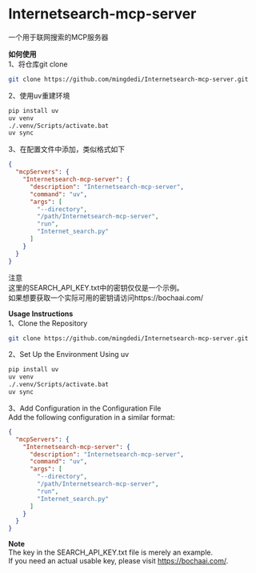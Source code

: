 # Internetsearch-mcp-server
一个用于联网搜索的MCP服务器

**如何使用**  
1、将仓库git clone
```bash
git clone https://github.com/mingdedi/Internetsearch-mcp-server.git
```
2、使用uv重建环境
```bash
pip install uv
uv venv
./.venv/Scripts/activate.bat
uv sync
```
3、在配置文件中添加，类似格式如下
```json
{
  "mcpServers": {
    "Internetsearch-mcp-server": {
      "description": "Internetsearch-mcp-server",
      "command": "uv",
      "args": [
        "--directory",
        "/path/Internetsearch-mcp-server",
        "run",
        "Internet_search.py"
      ]
    }
  }
}
```

注意  
这里的SEARCH_API_KEY.txt中的密钥仅仅是一个示例。  
如果想要获取一个实际可用的密钥请访问https://bochaai.com/

**Usage Instructions**  
1、Clone the Repository
```bash
git clone https://github.com/mingdedi/Internetsearch-mcp-server.git
```
2、Set Up the Environment Using uv
```bash
pip install uv
uv venv
./.venv/Scripts/activate.bat
uv sync
```
3、Add Configuration in the Configuration File  
Add the following configuration in a similar format:
```json
{
  "mcpServers": {
    "Internetsearch-mcp-server": {
      "description": "Internetsearch-mcp-server",
      "command": "uv",
      "args": [
        "--directory",
        "/path/Internetsearch-mcp-server",
        "run",
        "Internet_search.py"
      ]
    }
  }
}
```

**Note**  
The key in the SEARCH_API_KEY.txt file is merely an example.   
If you need an actual usable key, please visit https://bochaai.com/.